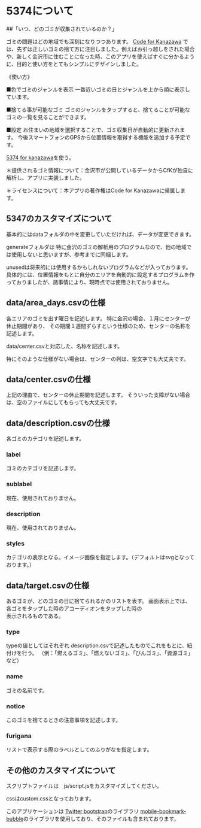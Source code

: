 # 5374について
##「いつ、どのゴミが収集されているのか？」

ゴミの問題はどの地域でも深刻になりつつあります。
 [Code for Kanazawa](http://codeforkanazawa.org/)
では、先ずは正しいゴミの捨て方に注目しました。例えばお引っ越しをされた場合や、新しく金沢市に住むことになった時、このアプリを使えばすぐに分かるように、目的と使い方をとてもシンプルにデザインしました。

《使い方》

■色でゴミのジャンルを表示
一番近いゴミの日とジャンルを上から順に表示しています。
 
■捨てる事が可能なゴミ
ゴミのジャンルをタップすると、捨てることが可能なゴミの一覧を見ることができます。
 
■設定
お住まいの地域を選択することで、ゴミ収集日が自動的に更新されます。
今後スマートフォンのGPSから位置情報を取得する機能を追加する予定です。
 
[5374 for kanazawa](http://kanazawa.5374.jp/ )を使う。


＊提供されるゴミ情報について：金沢市が公開しているデータからCfKが独自に解析し、アプリに実装しました。

＊ライセンスについて：本アプリの著作権はCode for Kanazawaに帰属します。


## 5347のカスタマイズについて

基本的にはdataフォルダの中を変更していただければ、データが変更できます。

generateフォルダは
特に金沢のゴミの解析用のプログラムなので、他の地域では使用しないと思いますが、参考までに同梱します。

unusedは将来的には使用するかもしれないプログラムなどが入っております。
具体的には、位置情報をもとに自分のエリアを自動的に設定するプログラムを作っておりましたが、諸事情により、現時点では使用されておりません。		


## data/area_days.csvの仕様

各エリアのゴミを出す曜日を記述します。
特に金沢の場合、１月にセンターが休止期間があり、
その期間１週間ずらすという仕様のため、センターの名称を記述します。

data/center.csvと対応した、名称を記述します。

特にそのような仕様がない場合は、センターの列は、空文字でも大丈夫です。
 
## data/center.csvの仕様

上記の理由で、センターの休止期間を記述します。
そういった支障がない場合は、空のファイルにしてもらっても大丈夫です。


## data/description.csvの仕様

各ゴミのカテゴリを記述します。

### label

ゴミのカテゴリを記述します。

### sublabel

現在、使用されておりません。

### description

現在、使用されておりません。

### styles 

カテゴリの表示となる。イメージ画像を指定します。（デフォルトはsvgとなっております。）	

## data/target.csvの仕様

あるゴミが、どのゴミの日に捨てられるかのリストを表す。
画面表示上では、各ゴミをタップした時のアコーディオンをタップした時の	
表示されるものである。


### type

typeの値としてはそれぞれ
description.csvで記述したものでこれをもとに、紐付けを行う。
（例：「燃えるゴミ」、「燃えないゴミ」、「びんゴミ」、「資源ゴミ」など）
	

### name

ゴミの名前です。

### notice

このゴミを捨てるときの注意事項を記述します。

### furigana

リストで表示する際のラベルとしてのふりがなを指定します。


## その他のカスタマイズについて

スクリプトファイルは　js/script.jsをカスタマイズしてください。

cssはcustom.cssとなっております。

このアプリケーションは
[Twitter bootstrap](http://getbootstrap.com/javascript/)のライブラリ
[mobile-bookmark-bubble](https://code.google.com/p/mobile-bookmark-bubble/)のライブラリを使用しており、そのファイルも含まれております。